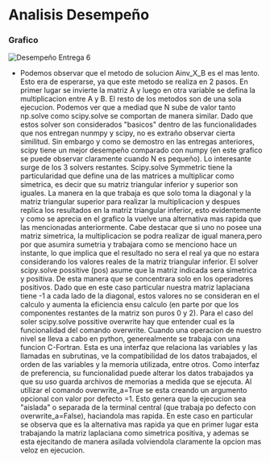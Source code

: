 
# Analisis Desempeño

### Grafico
![Desempeño Entrega 6](https://user-images.githubusercontent.com/43649125/90345901-a2861f80-dff2-11ea-94fc-07226e50ea0d.png)

* Podemos observar que el metodo de solucion Ainv_X_B es el mas lento. Esto era de esperarse, ya que este metodo se realiza en 2 pasos. En primer lugar se invierte la matriz A y luego en otra variable se defina la multiplicacion entre A y B.
El resto de los metodos son de una sola ejecucion. Podemos ver que a mediad que N sube de valor tanto np.solve como scipy.solve se comportan de manera similar. Dado que estos solver son considerados "basicos" dentro de las funcionalidades que nos entregan nunmpy y scipy, no es extraño observar cierta similitud. Sin embargo y como se demostro en las entregas anteriores, scipy tiene un mejor desempeño comparado con numpy (en este grafico se puede observar claramente cuando N es pequeño).
Lo interesante surge de los 3 solvers restantes. Scipy.solve Symmetric tiene la particularidad que define una de las matrices a multiplicar como simetrica, es decir que su matriz triangular inferior y superior son iguales. La manera en la que trabaja es que solo toma la diagonal y la matriz triangular superior para realizar la multiplicacion y despues replica los resultados en la matriz triangular inferior, esto evidentemente y como se aprecia en el grafico la vuelve una alternativa mas rapida que las mencionadas anteriormente. Cabe destacar que si uno no posee una matriz simetrica, la multiplicacion se podra realizar de igual manera,pero por que asumira sumetria y trabajara como se menciono hace un instante, lo que implica que el resultado no sera el real ya que no estara considerando los valores reales de la matriz triangular inferior.
El solver scipy.solve possitive (pos) asume que la matriz indicada sera simetrica y positiva. De esta manera que se concentrara solo en los operadores positivos. Dado que en este caso particular nuestra matriz laplaciana tiene -1 a cada lado de la diagonal, estos valores no se consideran en el calculo y aumenta la eficiencia ensu calculo (en parte por que los componentes restantes de la matriz son puros 0 y 2). Para el caso del soler scipy.solve possitive overwrite hay que entender cual es la funcionalidad del comando overwrite.
Cuando una operacion de nuestro nivel se lleva a cabo en python, generealmente se trabaja con una funcion C-Fortran. Esta es una interfaz que relaciona las variables y las llamadas en subrutinas, ve la compatibilidad de los datos trabajados, el orden de las variables y la memoria utilizada, entre otros. Como interfaz de preferencia, su funcionalidad puede alterar los datos trabajados ya que su uso guarda archivos de memorias a medida que se ejecuta. Al utilizar el comando overwrite_a=True se esta creando un argumento opcional con valor por defecto =1. Esto genera que la ejecucion sea "aislada" o separada de la terminal central (que trabaja po defecto con overwrite_a=False), haciandola mas rapida. En este caso en particular se observa que es la alternativa mas rapida ya que en primer lugar esta trabajando la matriz laplaciana como simetrica positiva, y ademas se esta ejecitando de manera asilada volviendola claramente la opcion mas veloz en ejecucion.

